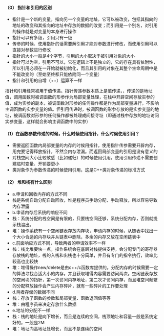 #### （0） 指针和引用的区别
* 指针是一个新的变量，指向另一个变量的地址，它可以被改变，包括其指向的地址的改变和其指向的地址中存放的数据的改变；而引用是一个别名，对引用的操作就是对变量的本身进行操作
* 指针可以有多级，引用只有一级
* 传参的时候，使用指针的话需要解引用才能对参数进行修改，而使用引用可以直接对参数进行修改
* 指针的大小一般是4个字节，引用的大小取决于被引用对象的大小
* 指针可以为空，引用不可以，它在逻辑上不是独立的，它的存在具有依附性，所以引用必须在一开始就被初始化，而且其引用的对象在其整个生命周期中是不能改变的（至始至终都只能依附同一个变量）
* 指针和引用的自增（++）运算不一样

指针和引用经常被用于值传递。指针传递参数本质上是值传递，，传递的是地址值，调用函数时被调函数的形参作为局部变量处理，在栈中开辟空间存放实参的值，成为实参的副本，被调函数对形参的任何操作都是作为局部变量进行，不影响主调函数的实参变量的值。但引用传递时，被调函数的形参存放的是实参变量的地址，被调函数对形参的任何操作都被处理成间接寻址（即通过栈中存放的地址访问实参变量，这样就会影响主调函数中的实参）

#### （1）在函数参数传递的时候，什么时候使用指针，什么时候使用引用？
* 需要返回函数内局部变量的内存的时候用指针。使用指针传参需要开辟内存，用完要记得释放指针，不然会内存泄漏。而返回局部变量的引用是没有意义的
* 对栈空间大小比较敏感（比如递归）的时候使用引用。使用引用传递不需要创建临时变量，开销要更小
* 类对象作为参数传递的时候使用引用，这是C++类对象传递的标准方式
#### （2） 堆和栈有什么区别
* a.申请和回收内存的方式不同
* 栈是系统自动分配自动回收，堆是程序员手动分配，手动释放，所以容易导致内存泄露
* b.申请内存后系统的响应不同
* 栈：系统分配的栈空间是有限的，只要栈空间还够，系统分配内存，否则就提示栈溢出。
* 堆：操作系统有一个空闲链表存放内存块，申请内存的时候，从链表中找出一个大小合适的内存块并从链表中删除，多余的内存又放在空闲链表中
* c.前面响应方式不同，导致两者的申请效率不一样
* 栈：栈比堆要快一点，操作系统会在底层对栈提供支持，会分配专门的寄存器存放栈的地址，栈的入栈和出栈也十分简单，并且有专门的指令执行，效率比较高也比较快
* 堆：堆得操作new/delete是由c++/c函数库提供的，分配内存的时候需要一定的算法寻找合适大小的内存，并且获取堆得内容需要访问两次，空闲链表存放的空闲块的指针，第一次访问内存地址，第二次才访问内存，而且堆空间频繁的分配释放操作会产生内存碎片，就有一些碎片的工作要处理
* d.两者存储的数据不同
* 栈：存放了函数的参数和局部变量、函数返回值等等
* 堆：由程序员来决定存放什么数据
* e.地址的分配不一样
* 栈：栈的地址是向下增长，而且是连续的空间，栈顶地址和容量一般是系统定好的，一般是2M
* 堆：地址向高地址处增长，而且不是连续的空间

